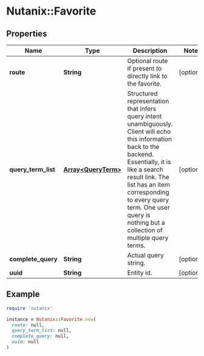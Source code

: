 # Nutanix::Favorite

## Properties

| Name | Type | Description | Notes |
| ---- | ---- | ----------- | ----- |
| **route** | **String** | Optional route if present to directly link to the favorite. | [optional] |
| **query_term_list** | [**Array&lt;QueryTerm&gt;**](QueryTerm.md) | Structured representation that infers query intent unambiguously. Client will echo this information back to the backend. Essentially, it is like a search result link. The list has an item corresponding to every query term. One user query is nothing but a collection of multiple query terms.  | [optional] |
| **complete_query** | **String** | Actual query string. | [optional] |
| **uuid** | **String** | Entity id. | [optional] |

## Example

```ruby
require 'nutanix'

instance = Nutanix::Favorite.new(
  route: null,
  query_term_list: null,
  complete_query: null,
  uuid: null
)
```

